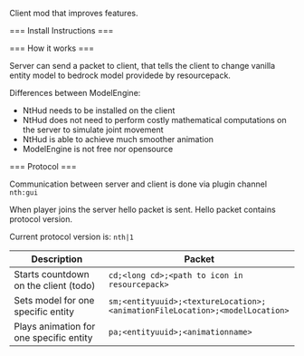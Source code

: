 Client mod that improves features. 

=== Install Instructions ===

=== How it works ===

Server can send a packet to client, that tells the client to change vanilla entity model to bedrock model providede by resourcepack.  


Differences between ModelEngine:

- NtHud needs to be installed on the client
- NtHud does not need to perform costly mathematical computations on the server to simulate joint movement
- NtHud is able to achieve much smoother animation
- ModelEngine is not free nor opensource

=== Protocol ===

Communication between server and client is done via plugin channel `nth:gui`

When player joins the server hello packet is sent. Hello packet contains protocol version.

Current protocol version is: `nth|1`

|Description|Packet|
|-----------|------|
|Starts countdown on the client (todo) | `cd;<long cd>;<path to icon in resourcepack>` |
|Sets model for one specific entity |`sm;<entityuuid>;<textureLocation>;<animationFileLocation>;<modelLocation>` |
|Plays animation for one specific entity | `pa;<entityuuid>;<animationname>` |
